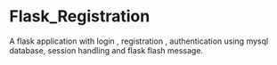 # Flask_Registration
A flask application with login , registration , authentication using mysql database, session handling and flask flash message.

